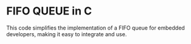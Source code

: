 # FIFO QUEUE in C
This code simplifies the implementation of a FIFO queue for embedded developers, making it easy to integrate and use.
